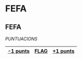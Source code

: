 # FEFA
## FEFA

*PUNTUACIONS*

|[-1 punts](https://github.com/)|[FLAG](https://github.com/)|[+1 punts](https://github.com/)|
|---|---|---|
